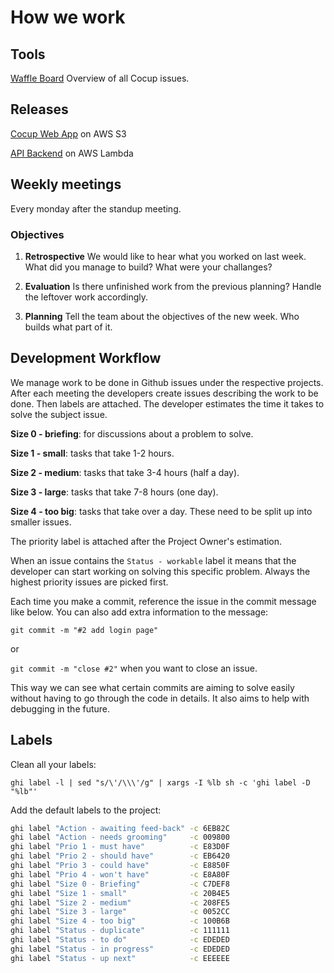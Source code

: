 # How we work

## Tools

[Waffle Board](https://waffle.io/cocupcoffee/cocup) Overview of all Cocup issues.

## Releases

[Cocup Web App](http://cocup-app.s3-website.eu-central-1.amazonaws.com/) on AWS S3

[API Backend](https://ave52krdnk.execute-api.eu-central-1.amazonaws.com/dev) on AWS Lambda

## Weekly meetings

Every monday after the standup meeting.

### Objectives

1. **Retrospective** We would like to hear what you worked on last week. What did you manage to build? What were your challanges?

2. **Evaluation** Is there unfinished work from the previous planning? Handle the leftover work accordingly.

3. **Planning** Tell the team about the objectives of the new week. Who builds what part of it.

## Development Workflow

We manage work to be done in Github issues under the respective projects. After each meeting the developers create issues describing the work to be done. Then labels are attached. The developer estimates the time it takes to solve the subject issue. 

__Size 0 - briefing__: for discussions about a problem to solve.

__Size 1 - small__: tasks that take 1-2 hours.

__Size 2 - medium__: tasks that take 3-4 hours (half a day).

__Size 3 - large__: tasks that take 7-8 hours (one day).

__Size 4 - too big__: tasks that take over a day. These need to be split up into smaller issues.

The priority label is attached after the Project Owner's estimation.

When an issue contains the `Status - workable` label it means that the developer can start working on solving this specific problem. Always the highest priority issues are picked first.

Each time you make a commit, reference the issue in the commit message like below. You can also add extra information to the message:

`git commit -m "#2 add login page"`

or 

`git commit -m "close #2"` when you want to close an issue.

This way we can see what certain commits are aiming to solve easily without having to go through the code in details. It also aims to help with debugging in the future.

## Labels

Clean all your labels:

`ghi label -l | sed "s/\'/\\\'/g" | xargs -I %lb sh -c 'ghi label -D "%lb"'`

Add the default labels to the project:

```sh
ghi label "Action - awaiting feed-back" -c 6EB82C
ghi label "Action - needs grooming"     -c 009800
ghi label "Prio 1 - must have"          -c E83D0F
ghi label "Prio 2 - should have"        -c EB6420
ghi label "Prio 3 - could have"         -c E8850F
ghi label "Prio 4 - won't have"         -c E8A80F
ghi label "Size 0 - Briefing"           -c C7DEF8
ghi label "Size 1 - small"              -c 20B4E5
ghi label "Size 2 - medium"             -c 208FE5
ghi label "Size 3 - large"              -c 0052CC
ghi label "Size 4 - too big"            -c 100B6B
ghi label "Status - duplicate"          -c 111111
ghi label "Status - to do"              -c EDEDED
ghi label "Status - in progress"        -c EDEDED
ghi label "Status - up next"            -c EEEEEE
```